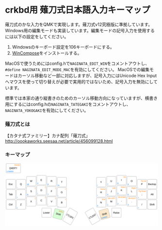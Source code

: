 # crkbd用 薙刀式日本語入力キーマップ

薙刀式のかな入力をQMKで実現します。薙刀式v12究極版に準拠しています。
Windows用の編集モードも実装しています。編集モードの記号入力を使用するには以下の設定をしてください。

1. Windowsのキーボード設定を106キーボードにする。
2. [WinCompose](http://wincompose.info/)をインストールする。

MacOSで使うためにはconfig.hで`NAGINATA_EDIT_WIN`をコメントアウトし、`#define NAGINATA_EDIT_MODE_MAC`を有効にしてください。
MacOSでの編集モードはカーソル移動など一部に対応しますが、記号入力にはUnicode Hex Inputへマウスを使って切り替えが必要で実用的ではないため、記号入力を無効にしています。

標準では本家の通り縦書きのためのカーソル移動方向になっていますが、横書き用にするにはconfig.hの`NAGINATA_TATEGAKI`をコメントアウトし、`NAGINATA_YOKOGAKI`を有効にしてください。

### 薙刀式とは

【カタナ式ファミリー】カナ配列「薙刀式」
http://oookaworks.seesaa.net/article/456099128.html

### キーマップ

![My keymap](keymap.svg "Crkbd")